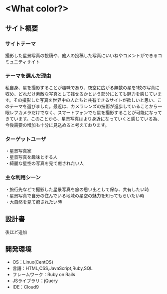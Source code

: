 # <What color?>

## サイト概要
### サイトテーマ
撮影した星景写真の投稿や、他人の投稿した写真にいいねやコメントができるコミュニティサイト

### テーマを選んだ理由
私自身、星を撮影することが趣味であり、夜空に広がる無数の星を1枚の写真に収め、どれだけ素敵な写真として残せるかという部分にとても魅力を感じています。その撮影した写真を世界中の人たちと共有できるサイトが欲しいと思い、このテーマを選びました。最近は、カメラレンズの技術が進歩していることから一眼レフカメラだけでなく、スマートフォンでも星を撮影することが可能になってきています。このことから、星景写真はより身近になっていくと感じている為、今後需要の増加も十分に見込めると考えております。

### ターゲットユーザ
・星景写真家<br>
・星景写真を趣味とする人<br>
・綺麗な星空の写真を見て癒されたい人

### 主な利用シーン
・旅行先などで撮影した星景写真を旅の思い出として保存、共有したい時<br>
・星景写真で自分の住んでいる地域の星空の魅力を知ってもらいたい時<br>
・大自然を見て癒されたい時

## 設計書
後ほど追加

## 開発環境
- OS：Linux(CentOS)
- 言語：HTML,CSS,JavaScript,Ruby,SQL
- フレームワーク：Ruby on Rails
- JSライブラリ：jQuery
- IDE：Cloud9
